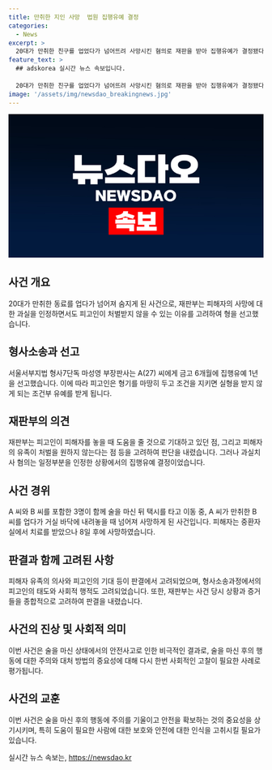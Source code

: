 ```yaml
---
title: 만취한 지인 사망  법원 집행유예 결정
categories:
  - News
excerpt: >
  20대가 만취한 친구를 업었다가 넘어뜨려 사망시킨 혐의로 재판을 받아 집행유예가 결정됐다. 서울서부지법은 피고인이 피해자를 놓을 때 발생한 사고는 일부 과실로 보지만, 공동피고와 피해자 유족의 의견을 고려해 집행유예 결정했다. 사고 당시 피고인은 만취한 피해자를 업고 집으로 가던 중 넘어뜨리면서 사고가 발생했으며, 피해자는 이후 사망했다. (사진=)
feature_text: >
  ## adskorea 실시간 뉴스 속보입니다.

  20대가 만취한 친구를 업었다가 넘어뜨려 사망시킨 혐의로 재판을 받아 집행유예가 결정됐다. 서울서부지법은 피고인이 피해자를 놓을 때 발생한 사고는 일부 과실로 보지만, 공동피고와 피해자 유족의 의견을 고려해 집행유예 결정했다. 사고 당시 피고인은 만취한 피해자를 업고 집으로 가던 중 넘어뜨리면서 사고가 발생했으며, 피해자는 이후 사망했다. (사진=)
image: '/assets/img/newsdao_breakingnews.jpg'
---
```


<p><img src="/assets/img/newsdao_breakingnews.jpg" alt="adskorea 속보" /></p>

<h2 data-ke-size="size26">사건 개요</h2>

<p data-ke-size="size16">20대가 만취한 동료를 업다가 넘어져 숨지게 된 사건으로, 재판부는 피해자의 사망에 대한 과실을 인정하면서도 피고인이 처벌받지 않을 수 있는 이유를 고려하여 형을 선고했습니다.</p>

<h2 data-ke-size="size26">형사소송과 선고</h2>

<p data-ke-size="size16">서울서부지법 형사7단독 마성영 부장판사는 A(27) 씨에게 금고 6개월에 집행유예 1년을 선고했습니다. 이에 따라 피고인은 형기를 마땅히 두고 조건을 지키면 실형을 받지 않게 되는 조건부 유예를 받게 됩니다.</p>

<h2 data-ke-size="size26">재판부의 의견</h2>

<p data-ke-size="size16">재판부는 피고인이 피해자를 놓을 때 도움을 줄 것으로 기대하고 있던 점, 그리고 피해자의 유족이 처벌을 원하지 않는다는 점 등을 고려하여 판단을 내렸습니다. 그러나 과실치사 혐의는 일정부분을 인정한 상황에서의 집행유예 결정이었습니다.</p>

<h2 data-ke-size="size26">사건 경위</h2>

<p data-ke-size="size16">A 씨와 B 씨를 포함한 3명이 함께 술을 마신 뒤 택시를 타고 이동 중, A 씨가 만취한 B 씨를 업다가 거실 바닥에 내려놓을 때 넘어져 사망하게 된 사건입니다. 피해자는 중환자실에서 치료를 받았으나 8일 후에 사망하였습니다.</p>

<h2 data-ke-size="size26">판결과 함께 고려된 사항</h2>

<p data-ke-size="size16">피해자 유족의 의사와 피고인의 기대 등이 판결에서 고려되었으며, 형사소송과정에서의 피고인의 태도와 사회적 행적도 고려되었습니다. 또한, 재판부는 사건 당시 상황과 증거들을 종합적으로 고려하여 판결을 내렸습니다.</p>

<h2 data-ke-size="size26">사건의 진상 및 사회적 의미</h2>

<p data-ke-size="size16">이번 사건은 술을 마신 상태에서의 안전사고로 인한 비극적인 결과로, 술을 마신 후의 행동에 대한 주의와 대처 방법의 중요성에 대해 다시 한번 사회적인 고찰이 필요한 사례로 평가됩니다.</p>

<h2 data-ke-size="size26">사건의 교훈</h2>

<p data-ke-size="size16">이번 사건은 술을 마신 후의 행동에 주의를 기울이고 안전을 확보하는 것의 중요성을 상기시키며, 특히 도움이 필요한 사람에 대한 보호와 안전에 대한 인식을 고취시킬 필요가 있습니다.</p>
실시간 뉴스 속보는, <a href="https://newsdao.kr" rel="dofollow">https://newsdao.kr</a>


